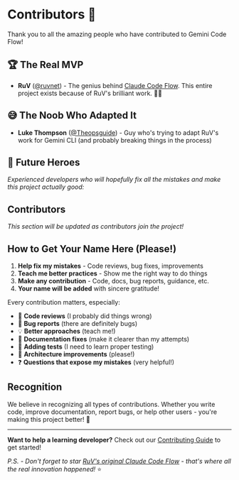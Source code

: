 # Contributors 🌟

Thank you to all the amazing people who have contributed to Gemini Code Flow!

## 🏆 The Real MVP

- **RuV** ([@ruvnet](https://github.com/ruvnet)) - The genius behind [Claude Code Flow](https://github.com/ruvnet/claude-code-flow). This entire project exists because of RuV's brilliant work. 🧠✨

## 😅 The Noob Who Adapted It

- **Luke Thompson** ([@Theopsguide](https://github.com/Theopsguide)) - Guy who's trying to adapt RuV's work for Gemini CLI (and probably breaking things in the process)

## 🌟 Future Heroes

*Experienced developers who will hopefully fix all the mistakes and make this project actually good:*

## Contributors

*This section will be updated as contributors join the project!*

<!-- 
Contributors will be added here as they make contributions:

- **Your Name** ([@yourusername](https://github.com/yourusername)) - Brief description of contribution
-->

## How to Get Your Name Here (Please!)

1. **Help fix my mistakes** - Code reviews, bug fixes, improvements
2. **Teach me better practices** - Show me the right way to do things
3. **Make any contribution** - Code, docs, bug reports, guidance, etc.
4. **Your name will be added** with sincere gratitude!

Every contribution matters, especially:
- 👀 **Code reviews** (I probably did things wrong)
- 🐛 **Bug reports** (there are definitely bugs)
- 💡 **Better approaches** (teach me!)
- 📝 **Documentation fixes** (make it clearer than my attempts)
- 🧪 **Adding tests** (I need to learn proper testing)
- 🔧 **Architecture improvements** (please!)
- ❓ **Questions that expose my mistakes** (very helpful!)

## Recognition

We believe in recognizing all types of contributions. Whether you write code, improve documentation, report bugs, or help other users - you're making this project better! 🚀

---

**Want to help a learning developer?** Check out our [Contributing Guide](CONTRIBUTING.md) to get started!

*P.S. - Don't forget to star [RuV's original Claude Code Flow](https://github.com/ruvnet/claude-code-flow) - that's where all the real innovation happened!* ⭐